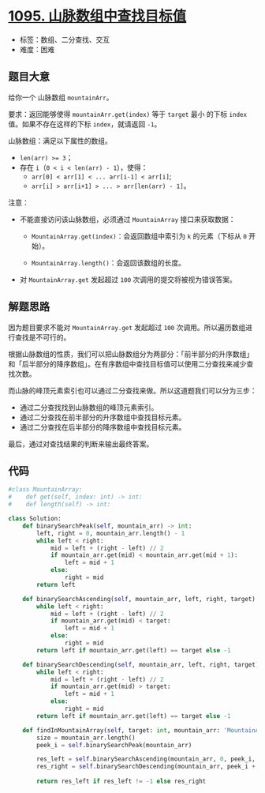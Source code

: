 # [1095. 山脉数组中查找目标值](https://leetcode-cn.com/problems/find-in-mountain-array/)

- 标签：数组、二分查找、交互
- 难度：困难

## 题目大意

给你一个 山脉数组 `mountainArr`。

要求：返回能够使得 `mountainArr.get(index)` 等于 `target` 最小 的下标 `index` 值。如果不存在这样的下标 `index`，就请返回 `-1`。

山脉数组：满足以下属性的数组。

- `len(arr) >= 3`；
- 存在 `i`（`0 < i < len(arr) - 1`），使得：
  - `arr[0] < arr[1] < ... arr[i-1] < arr[i]`;
  - `arr[i] > arr[i+1] > ... > arr[len(arr) - 1]`。

注意：

- 不能直接访问该山脉数组，必须通过 `MountainArray` 接口来获取数据：

  - `MountainArray.get(index)`：会返回数组中索引为 `k` 的元素（下标从 `0` 开始）。

  - `MountainArray.length()`：会返回该数组的长度。

- 对 `MountainArray.get` 发起超过 `100` 次调用的提交将被视为错误答案。

## 解题思路

因为题目要求不能对 `MountainArray.get` 发起超过 `100` 次调用。所以遍历数组进行查找是不可行的。

根据山脉数组的性质，我们可以把山脉数组分为两部分：「前半部分的升序数组」和「后半部分的降序数组」。在有序数组中查找目标值可以使用二分查找来减少查找次数。

而山脉的峰顶元素索引也可以通过二分查找来做。所以这道题我们可以分为三步：

- 通过二分查找找到山脉数组的峰顶元素索引。
- 通过二分查找在前半部分的升序数组中查找目标元素。
- 通过二分查找在后半部分的降序数组中查找目标元素。

最后，通过对查找结果的判断来输出最终答案。

## 代码

```Python
#class MountainArray:
#    def get(self, index: int) -> int:
#    def length(self) -> int:

class Solution:
    def binarySearchPeak(self, mountain_arr) -> int:
        left, right = 0, mountain_arr.length() - 1
        while left < right:
            mid = left + (right - left) // 2
            if mountain_arr.get(mid) < mountain_arr.get(mid + 1):
                left = mid + 1
            else:
                right = mid
        return left

    def binarySearchAscending(self, mountain_arr, left, right, target):
        while left < right:
            mid = left + (right - left) // 2
            if mountain_arr.get(mid) < target:
                left = mid + 1
            else:
                right = mid
        return left if mountain_arr.get(left) == target else -1

    def binarySearchDescending(self, mountain_arr, left, right, target):
        while left < right:
            mid = left + (right - left) // 2
            if mountain_arr.get(mid) > target:
                left = mid + 1
            else:
                right = mid
        return left if mountain_arr.get(left) == target else -1

    def findInMountainArray(self, target: int, mountain_arr: 'MountainArray') -> int:
        size = mountain_arr.length()
        peek_i = self.binarySearchPeak(mountain_arr)

        res_left = self.binarySearchAscending(mountain_arr, 0, peek_i, target)
        res_right = self.binarySearchDescending(mountain_arr, peek_i + 1, size - 1, target)
        
        return res_left if res_left != -1 else res_right
```
